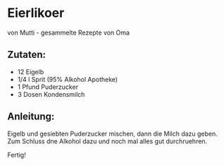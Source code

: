 Eierlikoer
===
von Mutti - gesammelte Rezepte von Oma

Zutaten:
---
- 12  Eigelb
- 1/4 l Sprit (95% Alkohol Apotheke)
- 1 Pfund Puderzucker
- 3 Dosen Kondensmilch

Anleitung:
---
 Eigelb und gesiebten Puderzucker mischen, dann die Milch dazu geben. Zum Schluss dne Alkohol dazu und noch mal alles gut durchruehren.

Fertig! 
